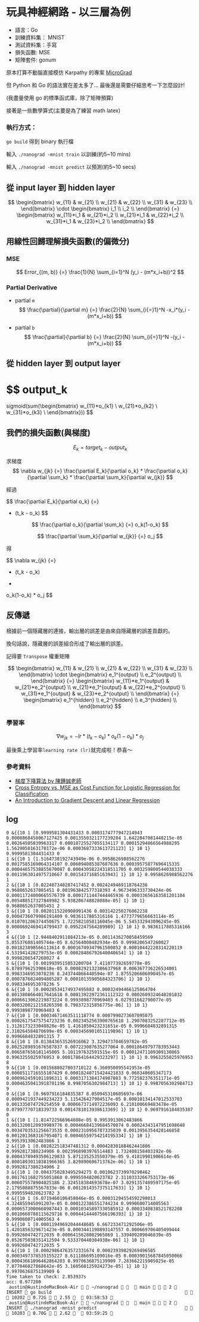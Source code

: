 # 玩具神經網路 - 以三層為例

- 語言：Go
- 訓練資料集： MNIST 
- 測試資料集：手寫
- 損失函數: MSE
- 矩陣套件: gonum

原本打算不動腦直接模仿 Karpathy 的專案 [MicroGrad](https://github.com/karpathy/micrograd/tree/master/micrograd)

但 Python 和 Go 的語法實在差太多了...
最後還是需要仔細思考一下怎麼設計!

(我盡量使用 go 的標準函式庫，除了矩陣預算)

接著是一些數學算式(主要是為了練習 math latex)

### 執行方式：

`go build` 得到 binary 執行檔

輸入
`./nanograd -mnist train` 以訓練(約5~10 mins)

輸入
`./nanograd -mnist predict` 以預測(約5~10 secs)

## 從 input layer 到 hidden layer

$$
\begin{bmatrix} 
w_{11} & w_{21} \\
w_{21} & w_{22} \\
w_{31} & w_{23} \\
\end{bmatrix} 
\cdot
\begin{bmatrix} 
i_1 \\
i_2 \\
\end{bmatrix}
{=}
\begin{bmatrix} 
w_{11}*i_1 & w_{21}*i_2 \\
w_{21}*i_1 & w_{22}*i_2 \\
w_{31}*i_1 & w_{23}*i_2 \\
\end{bmatrix} 
$$

## 用線性回歸理解損失函數(的偏微分)

### MSE
$$
Error_{(m, b)}
{=}
\frac{1}{N}
\sum_{i=1}^N (y_i - (m*x_i+b))^2
$$

### Partial Derivative

 - partial `m`
$$
\frac{\partial}{\partial m}
{=}
\frac{2}{N}
\sum_{i{=}1}^N -x_i*(y_i - (m*x_i+b))
$$

 - partial `b`
$$
\frac{\partial}{\partial b}
{=}
\frac{2}{N}
\sum_{i{=}1}^N -(y_i - (m*x_i+b))
$$

## 從 hidden layer 到 output layer

$$
output_k
=
sigmoid(sum(\begin{bmatrix} 
w_{11}*o_{k1} \\
w_{21}*o_{k2} \\
w_{31}*o_{k3} \\
\end{bmatrix}))
$$

## 我們的損失函數(與梯度)

$$
E_k {=} target_k - output_k
$$

求梯度
$$
\nabla w_{jk}
{=}
\frac{\partial E_k}{\partial o_k}
*
\frac{\partial o_k}{\partial \sum_k}
*
\frac{\partial \sum_k}{\partial w_{jk}}
$$

經過

$$
\frac{\partial E_k}{\partial o_k}
{=}
- (t_k - o_k)
$$

$$
\frac{\partial o_k}{\partial \sum_k}
{=}
o_k(1-o_k)
$$

$$
\frac{\partial \sum_k}{\partial w_{jk}}
{=}
o_j
$$

得

$$
\nabla w_{jk}
{=}
- (t_k - o_k)
*
o_k(1-o_k)
*
o_j
$$

## 反傳遞

根據前一個隱藏層的連接，輸出層的誤差是由來自隱藏層的誤差貢獻的。

換句話說，隱藏層的誤差組合形成了輸出層的誤差。

記得要 `Transpose` 權重矩陣

$$
\begin{bmatrix} 
w_{11} & w_{21} \\
w_{21} & w_{22} \\
w_{31} & w_{23} \\
\end{bmatrix} 
\cdot
\begin{bmatrix} 
e_1^{output} \\
e_2^{output} \\
\end{bmatrix} 
{=}
\begin{bmatrix} 
w_{11}*e_1^{output} & w_{21}*e_2^{output} \\
w_{21}*e_1^{output} & w_{22}*e_2^{output} \\
w_{31}*e_1^{output} & w_{23}*e_2^{output} \\
\end{bmatrix}
{=}
\begin{bmatrix} 
e_1^{hidden} \\
e_2^{hidden} \\
e_3^{hidden} \\
\end{bmatrix} 
$$

### 學習率

$$
\nabla w_{jk}
{=}
{-}lr * (t_k - o_k)
*
o_k(1-o_k)
*
o_j
$$

最後乘上學習率`learning rate (lr)`就完成啦！恭喜～

### 參考資料

- [梯度下降算法 by 陳鍾誠老師](https://gitlab.com/ccc110/ai/-/tree/master/07-neural/02-gradient)
- [Cross Entropy vs. MSE as Cost Function for Logistic Regression for Classification](https://www.youtube.com/watch?v=m0ZeT1EWjjI)
- [An Introduction to Gradient Descent and Linear Regression](https://spin.atomicobject.com/2014/06/24/gradient-descent-linear-regression/)

## log

```
0 &{{10 1 [0.9999581304431433 0.0003174777947214943 0.0008868458067127425 0.0013550321177239284 1.6422847081448215e-05 0.00264505839963317 0.00018725527055134117 0.00015294866564988295 1.5629050163170172e-06 0.0003687333613721123] 1} 10 1} 0.9999581304431433 0
1 &{{10 1 [1.5164738192743949e-06 0.9958626988562276 0.0017585169064314107 0.006094085387687636 0.00039575877696415335 0.00044657538855670087 0.00043058224318511705 0.003259800544038333 0.0011963014975710667 0.00154371685163943] 1} 10 1} 0.9958626988562276 1
2 &{{10 1 [0.022407340287417452 0.0024249469118764236 0.9688652637085451 0.001963842577318393 4.9673496333730424e-06 0.00011724000665576739 0.0001711447444465936 0.00033656163581201104 0.005488517327849982 5.938206748828088e-05] 1} 10 1} 0.9688652637085451 2
3 &{{10 1 [0.0020115220908991436 0.003142250276062238 0.0004736079986191409 0.9836117885316166 1.4773779656663114e-05 0.010701206374450675 1.7225821058116045e-06 5.545332943096245e-05 0.0008692469414799437 0.0952247564289989] 1} 10 1} 0.9836117885316166 3
4 &{{10 1 [2.9448402911084213e-05 0.0011436270058459569 5.855376881405744e-05 8.62564008482934e-05 0.9998206547260027 0.001823898566113614 0.00016749347961500852 0.00010442220314220119 4.531941428279753e-05 0.00028486792640040654] 1} 10 1} 0.9998206547260027 4
5 &{{10 1 [0.0019939515053200704 7.411077392659778e-05 6.878979625390618e-05 0.0008292132386637968 0.006367736226534001 0.9983346953078236 8.243744066440594e-07 1.8755206606090457e-05 0.0007876824094805287 0.00010135905684323706] 1} 10 1} 0.9983346953078236 5
6 &{{10 1 [0.00028534174937495883 0.00032494466125864704 0.0013808664017641618 0.00013922972361112322 0.0002609324640201032 0.0006613062219873224 0.9993898770969403 6.027931662790077e-05 0.0003200212158265398 8.790372315856775e-06] 1} 10 1} 0.9993898770969403 6
7 &{{10 1 [0.00034671463511118774 0.0007990273607095075 0.00026175475754723236 0.0023452563900765618 1.2907083252287712e-05 1.3126173233040828e-05 1.4161050423231651e-05 0.9996684832891315 2.310264584870699e-05 0.0003456901051119896] 1} 10 1} 0.9996684832891315 7
8 &{{10 1 [0.013843653526916062 3.329473704659782e-05 0.0025289891676587837 0.007223087635277064 0.00018649797783953443 0.006587650181145005 5.101197632591515e-05 0.00012471109309130865 0.9963255025976953 0.00017864164429323297] 1} 10 1} 0.9963255025976953 8
9 &{{10 1 [0.0015688027803710122 6.360950095541953e-05 0.0008511716555107429 0.00018240715424421833 0.068340605347173 0.0009624591011896311 0.0003171384174907803 9.772582376351171e-05 0.00046350413918701196 0.9987056302984713] 1} 10 1} 0.9987056302984713 9
0 &{{10 1 [0.9697916184835387 8.050945310605697e-06 0.0009421937449234223 5.115426427904517e-05 0.00010134147012533703 0.001335074729254559 0.0006673714972236093 6.210100669483478e-05 0.07997770718339733 0.0014781013938613369] 1} 10 1} 0.9697916184835387 0
1 &{{10 1 [1.814722566964608e-05 0.9953913062483866 0.0013200120939989776 0.00046684139684570074 0.00024343147951698648 0.0034703531256673535 0.0002310956787335039 0.0013956354428146858 0.0012013683167954071 0.00046559754214195334] 1} 10 1} 0.9953913062483866 1
2 &{{10 1 [0.002822518347481312 0.00042830188462441806 0.9992817380234906 0.0023968903976514483 1.732408158403192e-06 0.00043789493506129833 5.871235253550379e-05 9.41819901906614e-05 0.00018930110381966365 3.829890696713762e-06] 1} 10 1} 0.9992817380234906 2
3 &{{10 1 [0.0043750283495294275 0.0010623739970298462 0.0017611682755051868 0.9995594820623782 2.3110333266753173e-06 0.006075578904025186 2.324518384693678e-07 3.0291357489597175e-05 2.1795088875567833e-06 0.0012014357375117633] 1} 10 1} 0.9995594820623782 3
4 &{{10 1 [6.0719460106458046e-05 0.00031294554592298013 4.324855945091207e-05 0.000122386551744234 0.9990600714005563 0.0006573000660987443 0.00010345897330585912 0.0003340838521782208 0.0010660788115629716 0.00044144407566196393] 1} 10 1} 0.9990600714005563 4
5 &{{10 1 [0.00011949692044448685 6.667233471292506e-05 1.4201856329671423e-05 0.0003441198893147557 0.000669706405499444 0.9992604742712035 0.0006415628082965069 1.339409209046839e-05 0.052675038351412594 9.533370440304938e-06] 1} 10 1} 0.9992604742712035 5
6 &{{10 1 [0.00029864763572331674 0.00023939829269496585 0.0003497378535155227 8.611186695109016e-05 0.00039015687845050066 0.00043661096462864203 0.9970636875139909 7.283662215905025e-05 7.077046027868642e-05 3.160560125924273e-05] 1} 10 1} 0.9970636875139909 6
Time taken to check: 2.853937s
acc: 0.977200
 austin@AustindeMacBook-Air   ~/nanograd     main    2  INSERT  go build                                                     10202  0.72G   2.55    03:58:53 
 austin@AustindeMacBook-Air   ~/nanograd     main    2  INSERT  ./nanograd -mnist predict                                    10203  0.70G   2.62    03:59:25 
```